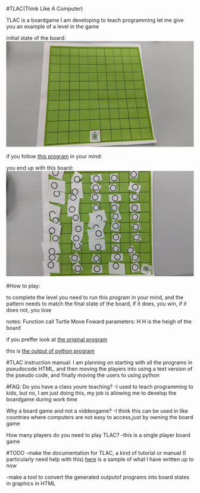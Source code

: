 
#TLAC(Think Like A Computer) 

TLAC is a boardgame I am developing to teach programming
let me give you an example of a level in the game

initial state of the board:
![Initial state of board](https://github.com/amigojapan/ThinkLikeAComputer/blob/main/program7-start-state.jpg "Initial state of board")

if you follow [this program](https://amjp.psy-k.org/TLAC/problem7-programchartEN.html) in your mind:  

you end up with this board:
![Final state of board](https://github.com/amigojapan/ThinkLikeAComputer/blob/main/program7-end-state.jpg "Final state of board")

#How to play:

to complete the level you need to run this program in your mind, and the pattern needs to match the final state of the board, if it does, you win, if it does not, you lose

notes:
Function call Turtle Move Foward parameters: H
H is the heigh of the board


if you preffer look at [the original program](https://github.com/amigojapan/ThinkLikeAComputer/blob/main/problem7-program.py)


this is [the output of python program](https://github.com/amigojapan/ThinkLikeAComputer/blob/main/problem7-output.txt)



#TLAC instruction manual:
I am planning on starting with all the programs in pseudocode HTML, and then moving the players into using a text version of the pseudo code, and finally moving the users to using python

#FAQ:
Do you have a class youre teaching?
-I used to teach programming to kids, but no, I am just doing this, my job is allowing me to develop the boardgame during work time

Why a board game and not a viddeogame?
-I think this can be used in like countries where computers are not easy to access,just by owning the board game

How many players do you need to play TLAC?
-this is a single player board game

#TODO
-make the documentation for TLAC, a kind of tutorial or manual (I particularly need help with this) [here](https://amjp.psy-k.org/TLAC/8_basics_of_programming_TLAC.html) is a sample of what I have written up to now

-make a tool to convert the generated outputof programs into board states in graphics in HTML
